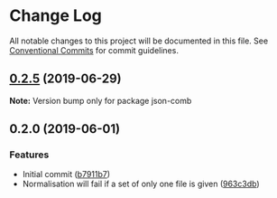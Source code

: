 # Change Log

All notable changes to this project will be documented in this file.
See [Conventional Commits](https://conventionalcommits.org) for commit guidelines.

## [0.2.5](https://gitlab.com/codsen/codsen/compare/json-comb@0.2.4...json-comb@0.2.5) (2019-06-29)

**Note:** Version bump only for package json-comb





## 0.2.0 (2019-06-01)

### Features

- Initial commit ([b7911b7](https://gitlab.com/codsen/codsen/commit/b7911b7))
- Normalisation will fail if a set of only one file is given ([963c3db](https://gitlab.com/codsen/codsen/commit/963c3db))
